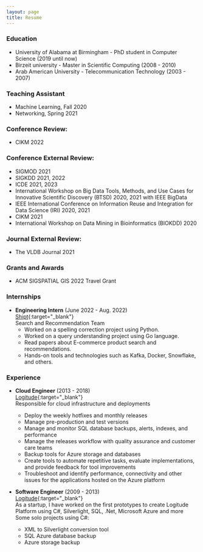```yaml
---
layout: page
title: Resume
---
```

### **Education**
- University of Alabama at Birmingham - PhD student in Computer Science (2019 until now)
- Birzeit university - Master in Scientific Computing (2008 - 2010)
- Arab American University - Telecommunication Technology (2003 - 2007)

### **Teaching Assistant**
- Machine Learning, Fall 2020
- Networking, Spring 2021

### **Conference Review:**
- CIKM 2022

### **Conference External Review:**
- SIGMOD 2021
- SIGKDD 2021, 2022
- ICDE 2021, 2023
-  International Workshop on Big Data Tools, Methods, and Use Cases for Innovative Scientific Discovery (BTSD) 2020, 2021 with IEEE BigData
- IEEE International Conference on Information Reuse and Integration for Data Science (IRI) 2020, 2021
- CIKM 2021
- International Workshop on Data Mining in Bioinformatics (BIOKDD) 2020

### **Journal External Review:**
- The VLDB Journal 2021

### **Grants and Awards**
- ACM SIGSPATIAL GIS 2022 Travel Grant

### **Internships**
- **Engineering Intern** (June 2022 - Aug. 2022)\
    [Shipt](https://www.shipt.com){:target="_blank"}\
    Search and Recommendation Team
    - Worked on a spelling correction project using Python.
    - Worked on a query understanding project using Go language.
    - Read papers about E-commerce product search and recommendations.
    - Hands-on tools and technologies such as Kafka, Docker, Snowflake, and others.

### **Experience**
- **Cloud Engineer** (2013 - 2018)\
[Logitude](https://logitudeworld.com){:target="_blank"}\
    Responsible for cloud infrastructure and deployments
    - Deploy the weekly hotfixes and monthly releases
    - Manage pre-production and test versions
    - Manage and monitor SQL database backups, alerts, indexes, and performance
    - Manage the releases workflow with quality assurance and customer care teams
    - Backup tools for Azure storage and databases
    - Create tools to automate repetitive tasks, evaluate implementations, and provide feedback for tool improvements
    - Troubleshoot and identify performance, connectivity and other issues for the applications hosted on the Azure platform

- **Software Engineer** (2009 - 2013)\
[Logitude](https://logitudeworld.com){:target="_blank"}\
    As a startup, I have worked on the first prototypes to create Logitude Platform using C#, Silverlight, SQL, .Net, Microsoft Azure and more\
    Some solo projects using C#:
    - XML to Silverlight conversion tool
    - SQL Azure database backup
    - Azure storage backup
